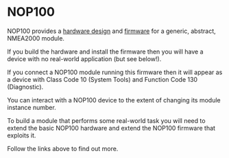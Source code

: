 # NOP100

NOP100 provides a
[hardware design](./hardware/README.md)
and
[firmware](./firmware/README.md)
for a generic, abstract, NMEA2000 module.

If you build the hardware and install the firmware then you will
have a device with no real-world application (but see below!).

If you connect a NOP100 module running this firmware then it will
appear as a device with Class Code 10 (System Tools) and Function
Code 130 (Diagnostic).

You can interact with a NOP100 device to the extent of changing
its module instance number.

To build a module that performs some real-world task you will need
to extend the basic NOP100 hardware and extend the NOP100 firmware
that exploits it.

Follow the links above to find out more.
